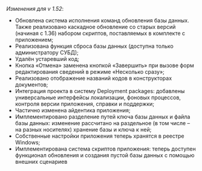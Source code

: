 _Изменения для v 1.52_:
- Обновлена система исполнения команд обновления базы данных. Также реализовано каскадное обновление со старых версий (начиная с 1.36) набором скриптов, поставляемых в комплекте с приложением;
- Реализована функция сброса базы данных (доступна только администратору СУБД);
- Удалён устаревший код;
- Кнопка «Отмена» заменена кнопкой «Завершить» при вызове форм редактирования сведений в режиме «Несколько сразу»;
- Реализовано отображение названий кодов в конструкторах документов;
- Интеграция проекта в систему Deployment packages: добавлены универсальные интерфейсы локализации, фоновых процессов, контроля версии приложения, справки и поддержки;
- Частично изменена айдентика приложения;
- Имплементировано разделение путей ключа базы данных и файла базы данных: изменение рассчитано на раздельное (в том числе – на разных носителях) хранение базы и ключа к ней;
- Собственные настройки приложения теперь хранятся в реестре Windows;
- Имплементирована система скриптов приложения: теперь доступен функционал обновления и создания пустой базы данных с помощью внешних сценариев
